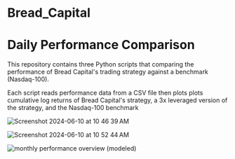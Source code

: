 # Bread_Capital

# Daily Performance Comparison

This repository contains three Python scripts that comparing the performance of Bread Capital's trading strategy against a benchmark (Nasdaq-100). 

Each script reads performance data from a CSV file then plots plots cumulative log returns of Bread Capital's strategy, a 3x leveraged version of the strategy, and the Nasdaq-100 benchmark

![Screenshot 2024-06-10 at 10 46 39 AM](https://github.com/jimmmmmmmmmmmy/Bread_Capital/assets/143036559/3656bdd1-6d12-487b-9049-377d8d5d01b1)

![Screenshot 2024-06-10 at 10 52 44 AM](https://github.com/jimmmmmmmmmmmy/Bread_Capital/assets/143036559/c307a7b5-b1f9-4356-99da-cff5da167921)

![monthly performance overview (modeled)](https://github.com/jimmmmmmmmmmmy/Bread_Capital/assets/143036559/c0bc33ce-82a8-49b1-ab1f-52166055eda7)
